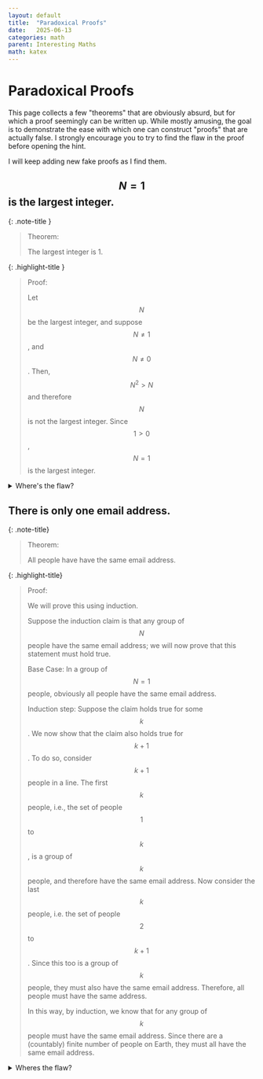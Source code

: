 ```yaml
---
layout: default
title:  "Paradoxical Proofs"
date:   2025-06-13
categories: math
parent: Interesting Maths
math: katex
---
```


# Paradoxical Proofs

This page collects a few "theorems" that are obviously absurd, but for which a proof seemingly can be written up.
While mostly amusing, the goal is to demonstrate the ease with which one can construct "proofs" that are actually false. 
I strongly encourage you to try to find the flaw in the proof before opening the hint.

I will keep adding new fake proofs as I find them. 

## $$N=1$$ is the largest integer. 

{: .note-title }
> Theorem:
> 
> The largest integer is 1.


{: .highlight-title }
> Proof:
> 
> Let $$N$$ be the largest integer, and suppose $$N \neq 1$$, and $$N \neq 0$$. Then, $$N^2 > N$$ and therefore $$N$$ is not the largest integer. Since $$1 > 0$$, $$N=1$$ is the largest integer. 

<details markdown="block">
<summary>
Where's the flaw?
</summary> 
[Liberzon](https://liberzon.csl.illinois.edu/teaching/cvoc/node89.html) states it quite succinctly: 
"This argument is known as Perron's paradox. Although clearly farcical, it highlights a serious issue which we have been dodging up until now: it warns us about the danger of assuming the existence of an optimal solution. Indeed, finding the largest positive integer is an optimization problem. Of course, a solution to this problem does not exist. In the language of this book, the above reasoning correctly shows that $$N=1$$ is a necessary condition for optimality. Thus a necessary condition can be useless--even misleading--unless we know that a solution exists.

We know very well that the maximum principle only provides necessary conditions for optimality. The same is true for the Euler-Lagrange equation and several other results that we have derived along the way. We have said repeatedly that fulfillment of necessary conditions alone does not guarantee optimality. However, the basic question of whether an optimal solution even exists has not been systematically addressed yet, and it is time to do it now."
</details>

## There is only one email address. 

{: .note-title}
> Theorem:
> 
> All people have have the same email address. 

{: .highlight-title}
> Proof: 
> 
> We will prove this using induction. 
> 
> Suppose the induction claim is that any group of $$N$$ people have the same email address; we will now prove that this statement must hold true. 
> 
> Base Case: In a group of $$N=1$$ people, obviously all people have the same email address. 
>
> Induction step: Suppose the claim holds true for some $$k$$. We now show that the claim also holds true for $$k+1$$. To do so, consider $$k+1$$ people in a line. The first $$k$$ people, i.e., the set of people $$1$$ to $$k$$, is a group of $$k$$ people, and therefore have the same email address. Now consider the last $$k$$ people, i.e. the set of people $$2$$ to $$k+1$$. Since this too is a group of $$k$$ people, they must also have the same email address. Therefore, all people must have the same address. 
> 
> In this way, by induction, we know that for any group of $$k$$ people must have the same email address. Since there are a (countably) finite number of people on Earth, they must all have the same email address. 

<details>
<summary> Wheres the flaw? </summary>

The flaw is that the induction step only holds true for $$k>=2$$, and does not apply to $$k=1$$. Hence, although the base case is true, and the induction step is true, we cannot apply the induction step to the base case. This example highlights a common flaw in induction, where people forget to show that the induction step also holds for the base case. 
</details>
